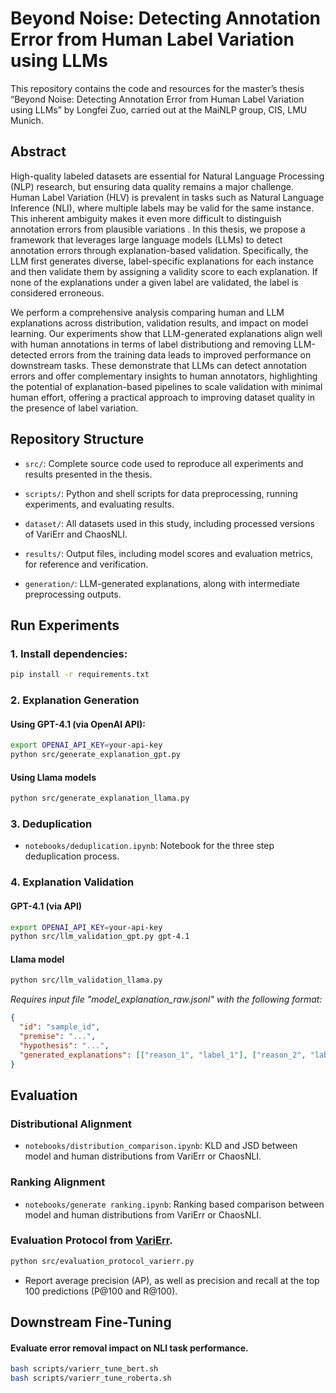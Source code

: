 # Beyond Noise: Detecting Annotation Error from Human Label Variation using LLMs

This repository contains the code and resources for the master’s thesis “Beyond Noise: Detecting Annotation Error from Human Label Variation using LLMs” by Longfei Zuo, carried out at the MaiNLP group, CIS, LMU Munich.


## Abstract


High-quality labeled datasets are essential for Natural Language Processing (NLP) research, but ensuring data quality remains a major challenge. Human Label Variation (HLV) is prevalent in tasks such as Natural Language Inference (NLI), where multiple labels may be valid for the same instance. This inherent ambiguity makes it even more difficult to distinguish annotation errors from plausible variations . In this thesis, we propose a framework that leverages large language models (LLMs) to detect annotation errors through explanation-based validation. Specifically, the LLM first generates diverse, label-specific explanations for each instance and then validate them by assigning a validity score to each explanation. If none of the explanations under a given label are validated,
the label is considered erroneous.

We perform a comprehensive analysis comparing human and LLM explanations across
distribution, validation results, and impact on model learning. Our experiments show that LLM-generated explanations align well with human annotations in terms of label distributiong and removing LLM-detected errors from the training data leads to improved performance on downstream tasks. These demonstrate that LLMs can detect annotation errors and offer complementary insights to human annotators, highlighting the potential of explanation-based pipelines to scale validation with minimal human effort, offering a practical approach to improving dataset quality in the presence of label variation.

## Repository Structure


- `src/`: Complete source code used to reproduce all experiments and results presented in the thesis.

- `scripts/`: Python and shell scripts for data preprocessing, running experiments, and evaluating results.

- `dataset/`: All datasets used in this study, including processed versions of VariErr and ChaosNLI.

- `results/`: Output files, including model scores and evaluation metrics, for reference and verification.

- `generation/`: LLM-generated explanations, along with intermediate preprocessing outputs.


## Run Experiments

### 1. Install dependencies:

```bash
pip install -r requirements.txt
```


### 2. Explanation Generation

#### Using GPT-4.1 (via OpenAI API):

```bash
export OPENAI_API_KEY=your-api-key 
python src/generate_explanation_gpt.py
 ```

#### Using Llama models

```bash
python src/generate_explanation_llama.py
 ```

### 3. Deduplication
- `notebooks/deduplication.ipynb`: Notebook for the three step deduplication process.

### 4. Explanation Validation

#### GPT-4.1 (via API)

```bash
export OPENAI_API_KEY=your-api-key 
python src/llm_validation_gpt.py gpt-4.1
 ```

#### Llama model

```bash
python src/llm_validation_llama.py
 ```
*Requires input file "model_explanation_raw.jsonl" with the following format:*
  ```json
  {
    "id": "sample_id",
    "premise": "...",
    "hypothesis": "...",
    "generated_explanations": [["reason_1", "label_1"], ["reason_2", "label_2"], ...]
  }
  ```


## Evaluation

### Distributional Alignment
- `notebooks/distribution_comparison.ipynb`: KLD and JSD between model and human distributions from VariErr or ChaosNLI.

### Ranking Alignment
- `notebooks/generate ranking.ipynb`: Ranking based comparison between model and human distributions from VariErr or ChaosNLI.


### Evaluation Protocol from [VariErr](https://aclanthology.org/2024.acl-long.123.pdf).

```bash
python src/evaluation_protocol_varierr.py
 ```
- Report average precision (AP), as well as precision and recall at the top 100 predictions (P@100 and R@100).





## Downstream Fine-Tuning
####  Evaluate error removal impact on NLI task performance.

```bash
bash scripts/varierr_tune_bert.sh
bash scripts/varierr_tune_roberta.sh
 ```

